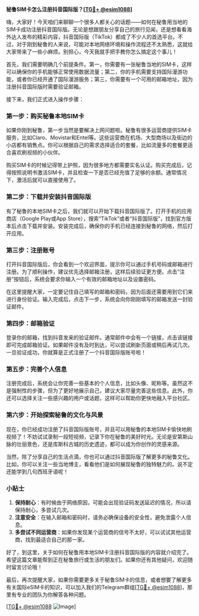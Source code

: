 **秘鲁SIM卡怎么注册抖音国际版？[[TG💪+ @esim1088](https://t.me/s/esim1088)]**

嗨，大家好！今天咱们来聊聊一个很多人都关心的话题——如何在秘鲁用当地的SIM卡成功注册抖音国际版。无论是想跟朋友分享自己的旅行见闻，还是想看看海外达人发布的精彩内容，抖音国际版（TikTok）都成了不少人的首选平台。不过，对于刚到秘鲁的人来说，可能对本地网络环境和操作流程还不太熟悉，这就给大家带来了一些小麻烦。别担心，今天我就手把手教你怎么搞定这个事儿！

首先，我们需要明确几个前提条件。第一，你需要有一张秘鲁当地的SIM卡，这样可以确保你的手机能够正常使用数据流量；第二，你的手机需要支持国际漫游功能，或者你已经开通了国际漫游服务；第三，你需要有一个可用的邮箱地址，因为注册抖音国际版时需要验证邮箱。

接下来，我们正式进入操作步骤：

### 第一步：购买秘鲁本地SIM卡

如果你刚到秘鲁，第一步当然是要解决上网问题啦。秘鲁有很多运营商提供SIM卡服务，比如Claro、Movistar和Entel等。这些运营商在机场、大型商场以及街边的小店都有销售点。你可以根据自己的需求选择适合的套餐，比如流量多的套餐更适合喜欢刷视频的小伙伴。

购买SIM卡的时候记得带上护照，因为很多地方都需要实名认证。购买完成后，记得按照说明书激活SIM卡，并且检查一下是否已经充值了足够的余额。通常情况下，激活后就可以直接使用了。

### 第二步：下载并安装抖音国际版

有了秘鲁的本地SIM卡之后，我们就可以开始下载抖音国际版了。打开手机的应用商店（Google Play或App Store），搜索“TikTok”或者“抖音国际版”，找到官方版本后点击下载并安装。安装完成后，确保你的手机已经连接到秘鲁的网络，然后打开应用。

### 第三步：注册账号

打开抖音国际版后，你会看到一个欢迎界面，提示你可以通过手机号码或邮箱进行注册。为了顺利操作，建议优先选择邮箱注册，这样后续验证更方便。点击“注册”按钮后，系统会要求你输入一个有效的邮箱地址以及设置密码。

在这里提醒大家，一定要记住自己填写的邮箱和密码，因为后面还需要用到它们来进行身份验证。输入完成后，点击下一步，系统会向你刚刚填写的邮箱发送一封验证邮件。

### 第四步：邮箱验证

登录你的邮箱，找到抖音发来的验证邮件。通常邮件中会有一个链接，点击该链接即可完成邮箱验证。如果邮件没有及时到达，可以尝试刷新页面或稍后再试几次。一旦验证成功，你就算是正式注册了一个抖音国际版账号啦！

### 第五步：完善个人信息

注册完成后，系统会让你完善一些基本的个人信息，比如头像、昵称等。虽然这不是强制性的步骤，但为了更好地展示自己，建议大家尽量完善这些信息。此外，你还可以选择关注一些感兴趣的用户或话题，这样可以帮助你更快地融入平台社区。

### 第六步：开始探索秘鲁的文化与风景

现在，你已经成功注册了抖音国际版账号，并且可以用秘鲁的本地SIM卡愉快地刷视频了！不妨试试录制一段短视频，记录下你在秘鲁的美好时光。无论是安第斯山脉的壮丽景色，还是库斯科古城的历史遗迹，都可以成为你创作的灵感来源。

当然，除了分享自己的生活点滴，你也可以通过抖音国际版了解更多的秘鲁文化。比如，你可以关注一些当地博主，看看他们是如何展现秘鲁的独特魅力的。说不定还能学到几句西班牙语呢！

### 小贴士

1. **保持耐心**：有时候由于网络原因，可能会出现验证码发送延迟的情况，所以请保持耐心，多尝试几次。
2. **注意安全**：在输入邮箱和密码时，请务必确保设备的安全性，避免泄露个人信息。
3. **多尝试不同运营商**：如果你发现某个运营商的信号不太好，可以试试其他运营商，找到最适合自己的那一家。

好了，到这里，关于如何在秘鲁用本地SIM卡注册抖音国际版的内容就介绍完了。希望这篇文章能帮到正在秘鲁旅行或生活的朋友们。如果你还有其他疑问，欢迎随时留言讨论哦！

最后，再次提醒大家，如果你需要更多关于秘鲁SIM卡的信息，或者想要了解更多有关国际eSIM卡的知识，可以加入我们的Telegram群组[[TG💪+ @esim1088](https://t.me/s/esim1088)]，那里有专业的团队为你解答各种问题。

[[TG💪+ @esim1088](https://t.me/s/esim1088) ![Image](https://i.postimg.cc/4NQfJmqS/Snipaste-2025-05-13-00-14-12.png)]